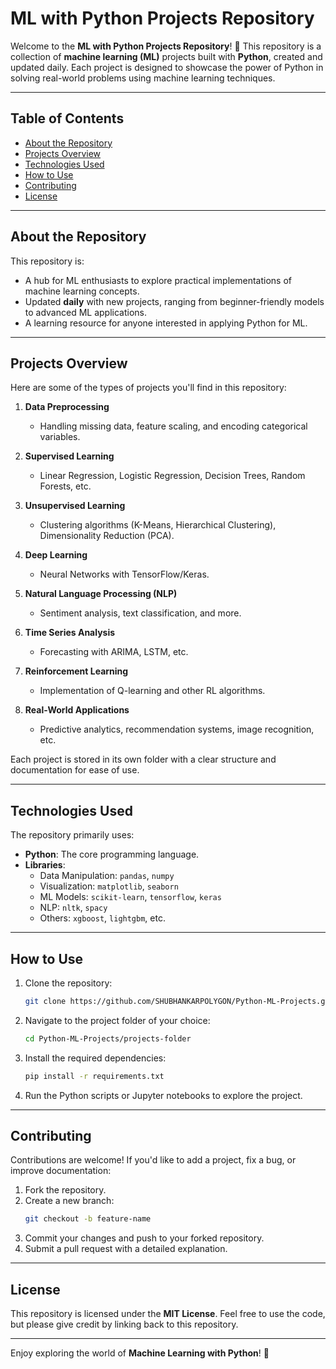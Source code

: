 # ML with Python Projects Repository

Welcome to the **ML with Python Projects Repository**! 🎉 This repository is a collection of **machine learning (ML)** projects built with **Python**, created and updated daily. Each project is designed to showcase the power of Python in solving real-world problems using machine learning techniques.

---

## Table of Contents

- [About the Repository](#about-the-repository)
- [Projects Overview](#projects-overview)
- [Technologies Used](#technologies-used)
- [How to Use](#how-to-use)
- [Contributing](#contributing)
- [License](#license)

---

## About the Repository

This repository is:
- A hub for ML enthusiasts to explore practical implementations of machine learning concepts.
- Updated **daily** with new projects, ranging from beginner-friendly models to advanced ML applications.
- A learning resource for anyone interested in applying Python for ML.

---

## Projects Overview

Here are some of the types of projects you'll find in this repository:

1. **Data Preprocessing**
   - Handling missing data, feature scaling, and encoding categorical variables.

2. **Supervised Learning**
   - Linear Regression, Logistic Regression, Decision Trees, Random Forests, etc.

3. **Unsupervised Learning**
   - Clustering algorithms (K-Means, Hierarchical Clustering), Dimensionality Reduction (PCA).

4. **Deep Learning**
   - Neural Networks with TensorFlow/Keras.

5. **Natural Language Processing (NLP)**
   - Sentiment analysis, text classification, and more.

6. **Time Series Analysis**
   - Forecasting with ARIMA, LSTM, etc.

7. **Reinforcement Learning**
   - Implementation of Q-learning and other RL algorithms.

8. **Real-World Applications**
   - Predictive analytics, recommendation systems, image recognition, etc.

Each project is stored in its own folder with a clear structure and documentation for ease of use.

---

## Technologies Used

The repository primarily uses:

- **Python**: The core programming language.
- **Libraries**: 
  - Data Manipulation: `pandas`, `numpy`
  - Visualization: `matplotlib`, `seaborn`
  - ML Models: `scikit-learn`, `tensorflow`, `keras`
  - NLP: `nltk`, `spacy`
  - Others: `xgboost`, `lightgbm`, etc.

---

## How to Use

1. Clone the repository:
   ```bash
   git clone https://github.com/SHUBHANKARPOLYGON/Python-ML-Projects.git
   ```

2. Navigate to the project folder of your choice:
   ```bash
   cd Python-ML-Projects/projects-folder
   ```

3. Install the required dependencies:
   ```bash
   pip install -r requirements.txt
   ```

4. Run the Python scripts or Jupyter notebooks to explore the project.

---

## Contributing

Contributions are welcome! If you'd like to add a project, fix a bug, or improve documentation:

1. Fork the repository.
2. Create a new branch:
   ```bash
   git checkout -b feature-name
   ```
3. Commit your changes and push to your forked repository.
4. Submit a pull request with a detailed explanation.

---

## License

This repository is licensed under the **MIT License**. Feel free to use the code, but please give credit by linking back to this repository.

---

Enjoy exploring the world of **Machine Learning with Python**! 🚀
